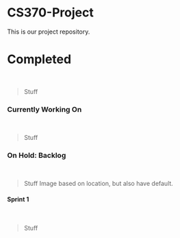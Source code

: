 # CS370-Project
This is our project repository.

<p>

<h1>Completed</h1>
<br>
<blockquote>
Stuff
</blockquote>

<h3>Currently Working On</h3>
<br>
<blockquote>
Stuff
</blockquote>


<h3>On Hold: Backlog</h3>
<br>
<blockquote>
Stuff
Image based on location, but also have default. 
</blockquote>


<h4>Sprint 1</h4>
<br>
<blockquote>
Stuff
</blockquote>

</p>


